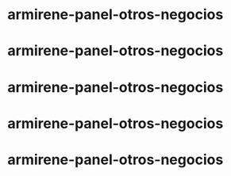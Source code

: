 # armirene-panel-otros-negocios
# armirene-panel-otros-negocios
# armirene-panel-otros-negocios
# armirene-panel-otros-negocios
# armirene-panel-otros-negocios
